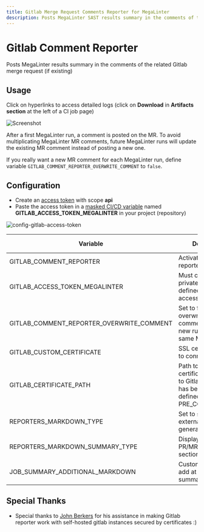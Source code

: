 ```yaml
---
title: Gitlab Merge Request Comments Reporter for MegaLinter
description: Posts MegaLinter SAST results summary in the comments of the related Gitlab Merge Request (if existing)
---
```

<!-- markdownlint-disable MD013 MD033 MD041 -->
# Gitlab Comment Reporter

Posts MegaLinter results summary in the comments of the related Gitlab merge request (if existing)

## Usage

Click on hyperlinks to access detailed logs (click on **Download** in **Artifacts section** at the left of a CI job page)

![Screenshot](../assets/images/GitlabCommentReporter.jpg)

After a first MegaLinter run, a comment is posted on the MR. To avoid multiplicating MegaLinter MR comments, future MegaLinter runs will update the existing MR comment instead of posting a new one.

If you really want a new MR comment for each MegaLinter run, define variable `GITLAB_COMMENT_REPORTER_OVERWRITE_COMMENT` to `false`.

## Configuration

- Create an [access token](https://docs.gitlab.com/ee/user/profile/personal_access_tokens.html#create-a-personal-access-token) with scope **api**
- Paste the access token in a [masked CI/CD variable](https://docs.gitlab.com/ee/ci/variables/#add-a-cicd-variable-to-a-project) named **GITLAB_ACCESS_TOKEN_MEGALINTER** in your project (repository)

![config-gitlab-access-token](https://user-images.githubusercontent.com/17500430/151674446-1bcb1420-d9aa-4ae1-aaae-dcf51afb36ab.gif)

| Variable                                  | Description                                                                                            | Default value |
|-------------------------------------------|--------------------------------------------------------------------------------------------------------|---------------|
| GITLAB_COMMENT_REPORTER                   | Activates/deactivates reporter                                                                         | `true`        |
| GITLAB_ACCESS_TOKEN_MEGALINTER            | Must contain a Gitlab private access token defined with api access                                     | <!-- -->      |
| GITLAB_COMMENT_REPORTER_OVERWRITE_COMMENT | Set to false to not overwrite existing comments in case of new runs on the same Merge Request          | `true`        |
| GITLAB_CUSTOM_CERTIFICATE                 | SSL certificate value to connect to Gitlab                                                             | <!-- -->      |
| GITLAB_CERTIFICATE_PATH                   | Path to SSL certificate to connect to Gitlab (if SSL cert has been manually defined with PRE_COMMANDS) | <!-- -->      |
| REPORTERS_MARKDOWN_TYPE                   | Set to `simple` to avoid external images in generated markdown                                         | `advanced`    |
| REPORTERS_MARKDOWN_SUMMARY_TYPE           | Display summary in PR/MR comments as sections or as a table                                            | `sections`    |
| JOB_SUMMARY_ADDITIONAL_MARKDOWN           | Custom markdown to add at the end of the summary message                                               | <!-- -->      |

## Special Thanks

- Special thanks to [John Berkers](https://github.com/jberkers42) for his assistance in making Gitlab reporter work with self-hosted gitlab instances secured by certificates :)